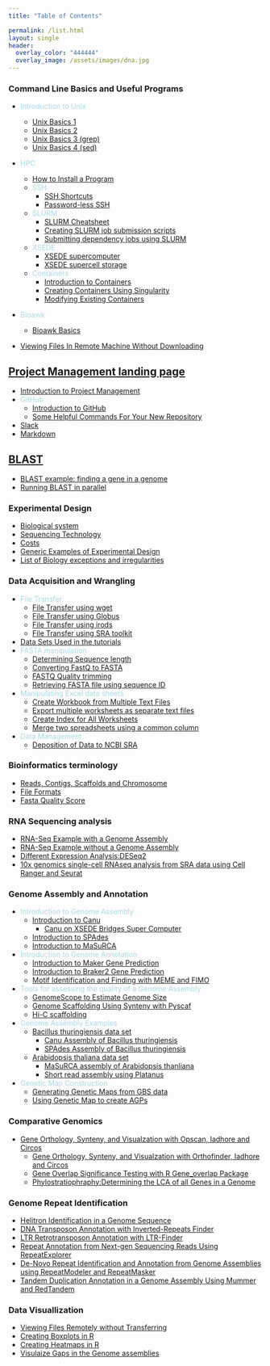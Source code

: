 ```yaml
---
title: "Table of Contents"

permalink: /list.html
layout: single
header:
  overlay_color: "444444"
  overlay_image: /assets/images/dna.jpg
---
```


### Command Line Basics and Useful Programs
* <span style="color:lightblue">Introduction to Unix</span>
  * [Unix Basics 1](../Appendix/unix-basics-1.md)  
  * [Unix Basics 2](../Appendix/unix-basics-2.md)
  * [Unix Basics 3 (grep)](../Appendix/unix-basics-3.md)
  * [Unix Basics 4 (sed)](../Appendix/unix-basics-4.md)
* <span style="color:lightblue">HPC</span>
  * [How to Install a Program](../Appendix/HPC/guide-for-installing-various-types-of-programs-in-linux.md)
  * <span style="color:lightblue">SSH</span>
    * [SSH Shortcuts](../Appendix/HPC/ssh-shortcuts.md)
    * [Password-less SSH](../Appendix/HPC/password-less-ssh-login.md)
  * <span style="color:lightblue">SLURM</span>
    * [SLURM Cheatsheet](../Appendix/HPC/SLURM/slurm-cheatsheat.md)
    * [Creating SLURM job submission scripts](../Appendix/HPC/SLURM/creating-slurm-job-submission-scripts-for-condo.md)
    * [Submitting dependency jobs using SLURM](../Appendix/HPC/SLURM/submitting-dependency-jobs-using-slurm.md)
  * <span style="color:lightblue">XSEDE</span>
    * [XSEDE supercomputer](../Appendix/HPC/xsede/xsede.md)
    * [XSEDE supercell storage](../Appendix/HPC/xsede/using-psc-supercell-storage-for-bridges-and-greenfield.md)
  * <span style="color:lightblue">Containers</span>
    * [Introduction to Containers](../Appendix/HPC/Containers/Intro_Singularity.md)
    * [Creating Containers Using Singularity](../Appendix/HPC/Containers/creatingContainers.md)
    * [Modifying Existing Containers](../Appendix/HPC/Containers/modifyingExistingContainers.md)
* <span style="color:lightblue">Bioawk</span>
  * [Bioawk Basics](../Appendix/bioawk-basics.md)

* [Viewing Files In Remote Machine Without Downloading](../Appendix/HPC/viewing-files-in-remote-machine-without-downloading-locally.md)

## [Project Management landing page](https://isugenomics.github.io/bioinformatics-workbook/projectManagement/projectManagement_index)
* [Introduction to Project Management](https://isugenomics.github.io/bioinformatics-workbook/projectManagement/Intro_projectManagement)
* <span style="color:lightblue">GitHub</span>
  * [Introduction to GitHub](../Appendix/github/introgithub.md)
  * [Some Helpful Commands For Your New Repository](../Appendix/github/github2.md)
* [Slack](../Appendix/slack.md)
* [Markdown](../Appendix/Markdown.md)


## [BLAST](../dataAnalysis/blast/blast_index.md)

* [BLAST example: finding a gene in a genome](../dataAnalysis/blast/blastExample.md)
* [Running BLAST in parallel](../dataAnalysis/blast/running-blast-jobs-in-parallel.md)

### Experimental Design
* [Biological system](../experimentalDesign/bio_sys.md)
* [Sequencing Technology](../experimentalDesign/sequencing.md)
* [Costs](../experimentalDesign/costs.md)
* [Generic Examples of Experimental Design](../experimentalDesign/eD_genericExamples.md)
* [List of Biology exceptions and irregularities](../Appendix/biology_tidbits.md)

### Data Acquisition and Wrangling
* <span style="color:lightblue">File Transfer</span>
  * [File Transfer using wget](../dataAcquisition/fileTransfer/downloading-files-via-wget.md)
  * [File Transfer using Globus](../dataAcquisition/fileTransfer/file-transfer-using-globus-connect-personal-gcp.md)
  * [File Transfer using irods](../dataAcquisition/fileTransfer/getting-data-from-iplant-via-irods.md)
  * [File Transfer using SRA toolkit](../dataAcquisition/fileTransfer/sra.md)
* [Data Sets Used in the tutorials](../dataAcquisition/dataSets.md)
* <span style="color:lightblue">FASTA manipulation</span>
  * [Determining Sequence length](../dataWrangling/fastaq-manipulations/calculate-sequence-lengths-in-a-fasta-file.md)
  * [Converting FastQ to FASTA](../dataWrangling/fastaq-manipulations/converting-fastq-format-to-fasta.md)
  * [FASTQ Quality trimming](../dataWrangling/fastaq-manipulations/fastq-quality-trimming.md)
  * [Retrieving FASTA file using sequence ID](../dataWrangling/fastaq-manipulations/retrieve-fasta-sequences-using-sequence-ids.md)
* <span style="color:lightblue">Manipulating Excel data sheets</span>
  * [Create Workbook from Multiple Text Files](../dataWrangling/microsoftExcel/import-multiple-text-files-as-separate-worksheets-in-excel.md)
  * [Export multiple worksheets as separate text files ](../dataWrangling/microsoftExcel/export-multiple-worksheets-as-separate-text-files-in-excel.md)
  * [Create Index for All Worksheets](../dataWrangling/microsoftExcel/generate-index-sheet-linking-all-spreadsheets-in-excel.md)
  * [Merge two spreadsheets using a common column](../dataWrangling/microsoftExcel/Merge_two_spreadsheets_using_a_common_column_in_Excel.md)
* <span style="color:lightblue">Data Management</span>
  * [Deposition of Data to NCBI SRA](../dataWrangling/NCBI_Data_Submission.md)

### Bioinformatics terminology
* [Reads, Contigs, Scaffolds and Chromosome](../introduction/dataTerminology.md)
* [File Formats](../introduction/fileFormats.md)
* [Fasta Quality Score](../introduction/fastqquality-score-encoding.md)

### RNA Sequencing analysis
* [RNA-Seq Example with a Genome Assembly](../dataAnalysis/RNA-Seq/RNA-SeqIntro/RNAseq-using-a-genome.md)
* [RNA-Seq Example without a Genome Assembly](../dataAnalysis/RNA-Seq/RNA-SeqIntro/RNAseq-without-a-genome.md)
* [Different Expression Analysis:DESeq2](../dataAnalysis/RNA-Seq/RNA-SeqIntro/Differential-Expression-Analysis.md)
* [10x genomics single-cell RNAseq analysis from SRA data using Cell Ranger and Seurat](../dataAnalysis/RNA-Seq/Single_Cell_RNAseq/Chromium_Cell_Ranger.md)


### Genome Assembly and Annotation

* <span style="color:lightblue">Introduction to Genome Assembly</span>
    * [Introduction to Canu](../dataAnalysis/GenomeAssembly/Assemblers/canu.md)
      * [Canu on XSEDE Bridges Super Computer](../dataAnalysis/GenomeAssembly/BT/BT_Canu_bridges.md)
    * [Introduction to SPAdes](../dataAnalysis/GenomeAssembly/Assemblers/spades.md)
    * [Introduction to MaSuRCA](../dataAnalysis/GenomeAssembly/Assemblers/MaSuRCA.md)
* <span style="color:lightblue">Introduction to Genome Annotation</span>
    * [Introduction to Maker Gene Prediction](../dataAnalysis/GenomeAnnotation/Intro_To_Maker.md)
    * [Introduction to Braker2 Gene Prediction](../dataAnalysis/GenomeAnnotation/Intro_to_Braker2.md)
    * [Motif Identification and Finding with MEME and FIMO](../dataAnalysis/GenomeAnnotation/MEME_Motif_Finding_In_Genomes.md)  
* <span style="color:lightblue">Tools for assessing the quality of a Genome Assembly</span>
    * [GenomeScope to Estimate Genome Size](../dataAnalysis/GenomeAssembly/genomescope.md)
    * [Genome Scaffolding Using Synteny with Pyscaf](../dataAnalysis/GenomeAssembly/Pyscaf_Synteny_Scaffolding.md)
    * [Hi-C scaffolding](../GenomeAssembly/Hybrid/Scaffolding_with_HiC_Juicer.md)
* <span style="color:lightblue">Genome Assembly Examples</span>
  * [Bacillus thuringiensis data set](../dataAnalysis/GenomeAssembly/BT/BT_background.md)
    * [Canu Assembly of Bacillus thuringiensis](../dataAnalysis/GenomeAssembly/BT/BT_Canu.md)
    * [SPAdes Assembly of Bacillus thuringiensis](../dataAnalysis/GenomeAssembly/BT/BT_spades.md)
  * [Arabidopsis thaliana data set](../dataAnalysis/GenomeAssembly/Arabidopsis/Arabidopsis_background.md)
    * [MaSuRCA assembly of Arabidopsis thanliana](../dataAnalysis/GenomeAssembly/Arabidopsis/AT_MaSuRCA.md )
    * [Short read assembly using Platanus](../dataAnalysis/GenomeAssembly/Arabidopsis/AT_platanus-genome-assembly.md)
* <span style="color:lightblue">Genetic Map Construction</span>
    * [Generating Genetic Maps from GBS data](../dataAnalysis/GenomeAssembly/GeneticMaps/creating-genetic-maps.md)
    * [Using Genetic Map to create AGPs](../dataAnalysis/GenomeAssembly/GeneticMaps/scaffolding-using-genetic-maps.md)

### Comparative Genomics
* [Gene Orthology, Synteny, and Visualzation with Opscan, Iadhore and Circos](../dataAnalysis/ComparativeGenomics/Gene_Orthology_And_Synteny.md)
  * [Gene Orthology, Synteny, and Visualzation with Orthofinder, Iadhore and Circos](../dataAnalysis/ComparativeGenomics/OrthofinderSynteny.md)
  * [Gene Overlap Significance Testing with R Gene_overlap Package](../dataAnalysis/ComparativeGenomics/Gene_Category_overlap_Fisher_exact_testing.md)  
  * [Phylostratiophraphy:Determining the LCA of all Genes in a Genome](../dataAnalysis/ComparativeGenomics/phylostratr.md)

### Genome Repeat Identification
* [Helitron Identification in a Genome Sequence](../dataAnalysis/ComparativeGenomics/Helitron_Scanner.md)
* [DNA Transposon Annotation with Inverted-Repeats Finder](../dataAnalysis/ComparativeGenomics/InvertedRepeatsFinderForDNATransposonAnnotation.md)
* [LTR Retrotransposon Annotation with LTR-Finder](../dataAnalysis/ComparativeGenomics/LTRFinder.md)  
* [Repeat Annotation from Next-gen Sequencing Reads Using RepeatExplorer](../dataAnalysis/ComparativeGenomics/RepeatExplorer.md)
* [De-Novo Repeat Identification and Annotation from Genome Assemblies using RepeatModeler and RepeatMasker](../dataAnalysis/ComparativeGenomics/RepeatModeler_RepeatMasker.md)
* [Tandem Duplication Annotation in a Genome Assembly Using Mummer and RedTandem](../dataAnalysis/ComparativeGenomics/Tandem_Duplication_Detection.md)

### Data Visuallization
* [Viewing Files Remotely without Transferring](../Appendix/HPC/viewing-files-in-remote-machine-without-downloading-locally.md)
* [Creating Boxplots in R](../dataWrangling/R/generate-boxplots.md)
* [Creating Heatmaps in R](../dataWrangling/R/generate_heatmaps.md)
* [Visulaize Gaps in the Genome assemblies](../dataWrangling/R/visualize-gaps-in-genomes.md)
